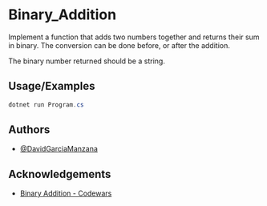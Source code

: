 
# Binary_Addition

Implement a function that adds two numbers together and returns their sum in binary. The conversion can be done before, or after the addition.

The binary number returned should be a string.
## Usage/Examples

```csharp
dotnet run Program.cs
```


## Authors

- [@DavidGarciaManzana](https://github.com/DavidGarciaManzana)


## Acknowledgements

 - [Binary Addition - Codewars](https://www.codewars.com/kata/551f37452ff852b7bd000139)
